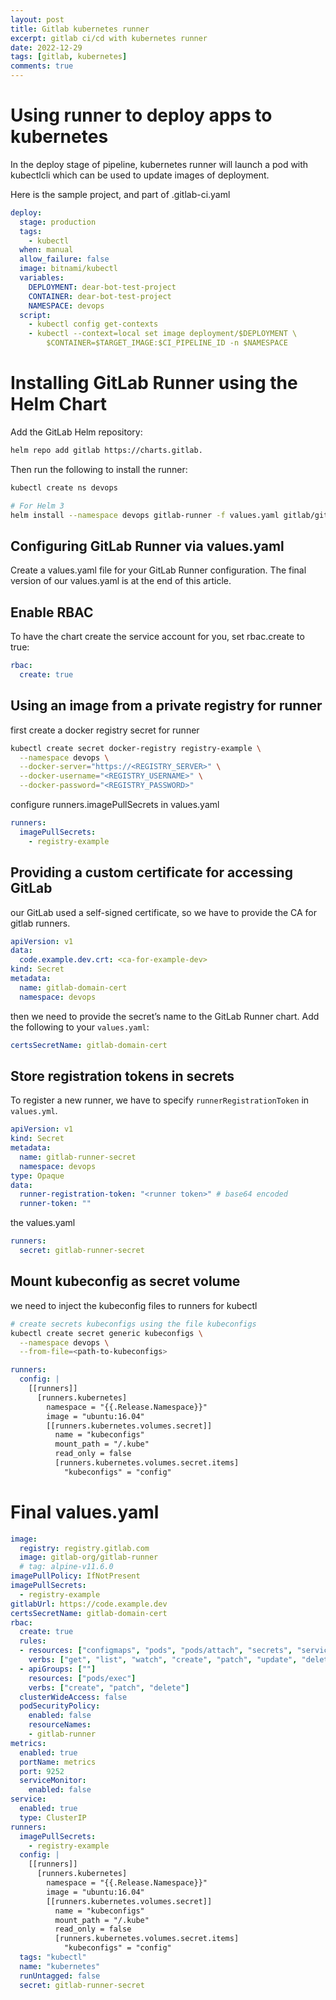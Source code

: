 ```yaml
---
layout: post
title: Gitlab kubernetes runner
excerpt: gitlab ci/cd with kubernetes runner
date: 2022-12-29
tags: [gitlab, kubernetes]
comments: true
---
```


# Using runner to deploy apps to kubernetes

In the deploy stage of pipeline, kubernetes runner will launch a pod with kubectlcli which can be used to update images of deployment. 

Here is the sample project, and part of .gitlab-ci.yaml

```yaml
deploy:
  stage: production
  tags:
    - kubectl
  when: manual
  allow_failure: false
  image: bitnami/kubectl
  variables:
    DEPLOYMENT: dear-bot-test-project
    CONTAINER: dear-bot-test-project 
    NAMESPACE: devops
  script:
    - kubectl config get-contexts
    - kubectl --context=local set image deployment/$DEPLOYMENT \
        $CONTAINER=$TARGET_IMAGE:$CI_PIPELINE_ID -n $NAMESPACE
```

# Installing GitLab Runner using the Helm Chart

Add the GitLab Helm repository:

```bash
helm repo add gitlab https://charts.gitlab.
```

Then run the following to install the runner:

```bash
kubectl create ns devops

# For Helm 3
helm install --namespace devops gitlab-runner -f values.yaml gitlab/gitlab-runner
```

## Configuring GitLab Runner via values.yaml

Create a values.yaml file for your GitLab Runner configuration. The final version of our values.yaml is at the end of this article.

## Enable RBAC

To have the chart create the service account for you, set rbac.create to true:

```yaml
rbac: 
  create: true
```

## Using an image from a private registry for runner

first create a docker registry secret for runner

```bash
kubectl create secret docker-registry registry-example \
  --namespace devops \
  --docker-server="https://<REGISTRY_SERVER>" \
  --docker-username="<REGISTRY_USERNAME>" \
  --docker-password="<REGISTRY_PASSWORD>"
```

configure runners.imagePullSecrets in values.yaml

```yaml
runners:
  imagePullSecrets:
    - registry-example
```

## Providing a custom certificate for accessing GitLab

our GitLab used a self-signed certificate, so we have to provide the CA for gitlab runners.

```yaml
apiVersion: v1
data:
  code.example.dev.crt: <ca-for-example-dev>
kind: Secret
metadata:
  name: gitlab-domain-cert
  namespace: devops
```

then we need to provide the secret’s name to the GitLab Runner chart.
Add the following to your `values.yaml`:

```yaml
certsSecretName: gitlab-domain-cert
```

## Store registration tokens in secrets

To register a new runner, we have to specify `runnerRegistrationToken` in `values.yml`.

```yaml
apiVersion: v1
kind: Secret
metadata:
  name: gitlab-runner-secret
  namespace: devops
type: Opaque
data:
  runner-registration-token: "<runner token>" # base64 encoded
  runner-token: ""
```

the values.yaml

```yaml
runners:
  secret: gitlab-runner-secret
```
## Mount kubeconfig as secret volume

we need to inject the kubeconfig files to runners for kubectl

```bash
# create secrets kubeconfigs using the file kubeconfigs
kubectl create secret generic kubeconfigs \
  --namespace devops \
  --from-file=<path-to-kubeconfigs>
```

```yaml
runners:
  config: |
    [[runners]]
      [runners.kubernetes]
        namespace = "{{.Release.Namespace}}"
        image = "ubuntu:16.04"
        [[runners.kubernetes.volumes.secret]]
          name = "kubeconfigs"
          mount_path = "/.kube"
          read_only = false
          [runners.kubernetes.volumes.secret.items]
            "kubeconfigs" = "config"
```

# Final values.yaml

```yaml
image:
  registry: registry.gitlab.com
  image: gitlab-org/gitlab-runner
  # tag: alpine-v11.6.0
imagePullPolicy: IfNotPresent
imagePullSecrets:
  - registry-example
gitlabUrl: https://code.example.dev
certsSecretName: gitlab-domain-cert
rbac:
  create: true
  rules:
  - resources: ["configmaps", "pods", "pods/attach", "secrets", "services"]
    verbs: ["get", "list", "watch", "create", "patch", "update", "delete"]
  - apiGroups: [""]
    resources: ["pods/exec"]
    verbs: ["create", "patch", "delete"]
  clusterWideAccess: false
  podSecurityPolicy:
    enabled: false
    resourceNames:
    - gitlab-runner
metrics:
  enabled: true
  portName: metrics
  port: 9252
  serviceMonitor:
    enabled: false
service:
  enabled: true
  type: ClusterIP
runners:
  imagePullSecrets:
    - registry-example
  config: |
    [[runners]]
      [runners.kubernetes]
        namespace = "{{.Release.Namespace}}"
        image = "ubuntu:16.04"
        [[runners.kubernetes.volumes.secret]]
          name = "kubeconfigs"
          mount_path = "/.kube"
          read_only = false
          [runners.kubernetes.volumes.secret.items]
            "kubeconfigs" = "config"
  tags: "kubectl"
  name: "kubernetes"
  runUntagged: false
  secret: gitlab-runner-secret
```
